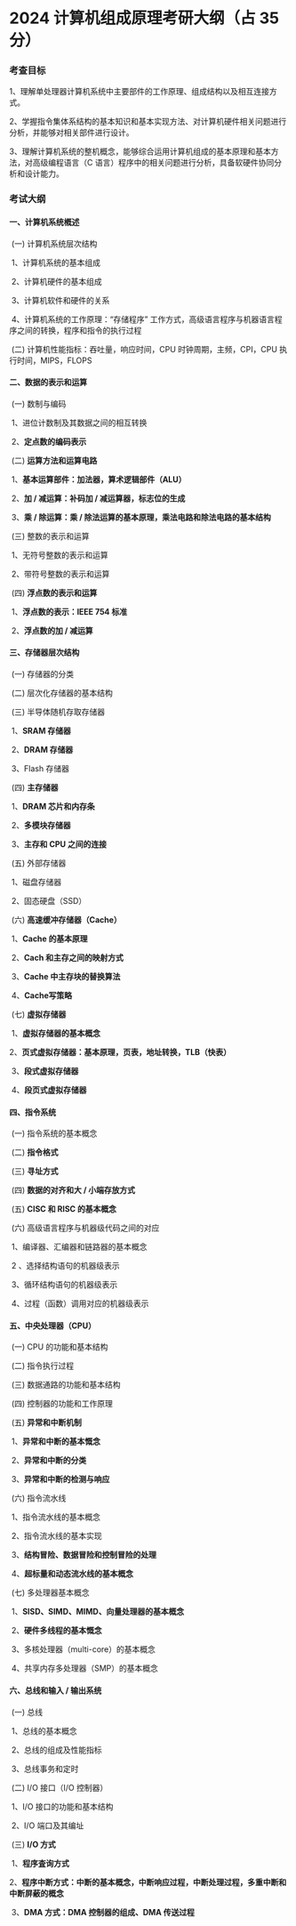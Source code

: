 # 2024 计算机组成原理考研大纲（占 35 分）



### 考查目标

1、理解单处理器计算机系统中主要部件的工作原理、组成结构以及相互连接方式。

2、学握指令集体系结构的基本知识和基本实现方法、对计算机硬件相关问题进行分析，并能够对相关部件进行设计。

3、理解计算机系统的整机概念，能够综合运用计算机组成的基本原理和基本方法，对高级编程语言（C 语言）程序中的相关问题进行分析，具备软硬件协同分析和设计能力。



### 考试大纲

#### 一、计算机系统槪述

​	(一) 计算机系统层次结构

​		1、计算机系统的基本组成

​		2、计算机硬件的基本组成

​		3、计算机软件和硬件的关系

​		4、计算机系统的工作原理：“存储程序” 工作方式，高级语言程序与机器语言程序之间的转换，程序和指令的执行过程

​	(二) 计算机性能指标：吞吐量，响应时间，CPU 时钟周期，主频，CPI，CPU 执行时间，MIPS，FLOPS

#### 二、数据的表示和运算

​	(一) 数制与编码

​		1、进位计数制及其数据之间的相互转换

​		2、**定点数的编码表示**

​	(二) **运算方法和运算电路**

​		1、**基本运算部件：加法器，算术逻辑部件（ALU）**

​		2、**加 / 减运算：补码加 / 减运算器，标志位的生成**

​		3、**乘 / 除运算：乘 / 除法运算的基本原理，乘法电路和除法电路的基本结构**

​	(三) 整数的表示和运算

​		1、无符号整数的表示和运算

​		2、带符号整数的表示和运算

​	(四) **浮点数的表示和运算**

​		1、**浮点数的表示：IEEE 754 标准**

​		2、**浮点数的加 / 减运算**

#### 三、存储器层次结构

​	(一) 存储器的分类

​	(二) 层次化存储器的基本结构

​	(三) 半导体随机存取存储器

​		1、**SRAM 存储器**

​		2、**DRAM 存储器**

​		3、Flash 存储器

​	(四) **主存储器**

​		1、**DRAM 芯片和内存条**

​		2、**多模块存储器**

​		3、**主存和 CPU 之间的连接**

​	(五) 外部存储器

​		1、磁盘存储器

​		2、固态硬盘（SSD）

​	(六) **高速缓冲存储器（Cache）**

​		1、**Cache 的基本原理**

​		2、**Cach 和主存之间的映射方式**

​		3、**Cache 中主存块的替换算法**

​		4、**Cache写策略**

​	(七) **虚拟存储器**

​		1、**虚拟存储器的基本概念**

​		2、**页式虚拟存储器：基本原理，页表，地址转换，TLB（快表）**

​		3、**段式虚拟存储器**

​		4、**段页式虚拟存储器**

#### 四、指令系统

​	(一) 指令系统的基本概念

​	(二) **指令格式**

​	(三) **寻址方式**

​	(四) **数据的对齐和大 / 小端存放方式**

​	(五) **CISC 和 RISC 的基本概念**

​	(六) 高级语言程序与机器级代码之间的对应

​		1、编译器、汇编器和链路器的基本概念

​		2 、选择结构语句的机器级表示

​		3、循环结构语句的机器级表示

​		4、过程（函数）调用对应的机器级表示

#### 五、中央处理器（CPU）

​	(一) CPU 的功能和基本结构

​	(二) 指令执行过程

​	(三) 数据通路的功能和基本结构

​	(四) 控制器的功能和工作原理

​	(五) **异常和中断机制**

​		1、**异常和中断的基本慨念**

​		2、**异常和中断的分类**

​		3、**异常和中断的检测与响应**

​	(六) 指令流水线

​		1、指令流水线的基本概念

​		2、指令流水线的基本实现

​		3、**结构冒险、数据冒险和控制冒险的处理**

​		4、**超标量和动态流水线的基本概念**

​	(七) 多处理器基本概念

​		1、**SISD、SIMD、MIMD、向量处理器的基本概念**

​		2、**硬件多线程的基本慨念**

​		3、多核处理器（multi-core）的基本概念

​		4、共享内存多处理器（SMP）的基本概念

#### 六、总线和输入 / 输出系统

​	(一) 总线

​		1、总线的基本概念

​		2、总线的组成及性能指标

​		3、总线事务和定时

​	(二) I/O 接口（I/O 控制器）

​		1、I/O 接口的功能和基本结构

​		2、I/O 端口及其编址

​	(三) **I/O 方式**

​		1、**程序査询方式**

​		2、**程序中断方式：中断的基本概念，中断响应过程，中断处理过程，多重中断和中断屏蔽的概念**

​		3、**DMA 方式：DMA 控制器的组成、DMA 传送过程**

